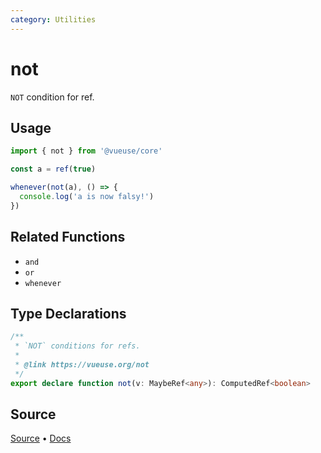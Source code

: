 ```yaml
---
category: Utilities
---
```


# not

`NOT` condition for ref.

## Usage

```ts
import { not } from '@vueuse/core'

const a = ref(true)

whenever(not(a), () => {
  console.log('a is now falsy!')
})
```

## Related Functions

- `and`
- `or`
- `whenever`

<!--FOOTER_STARTS-->
## Type Declarations

```typescript
/**
 * `NOT` conditions for refs.
 *
 * @link https://vueuse.org/not
 */
export declare function not(v: MaybeRef<any>): ComputedRef<boolean>
```

## Source

[Source](https://github.com/vueuse/vueuse/blob/main/packages/shared/not/index.ts) • [Docs](https://github.com/vueuse/vueuse/blob/main/packages/shared/not/index.md)


<!--FOOTER_ENDS-->
